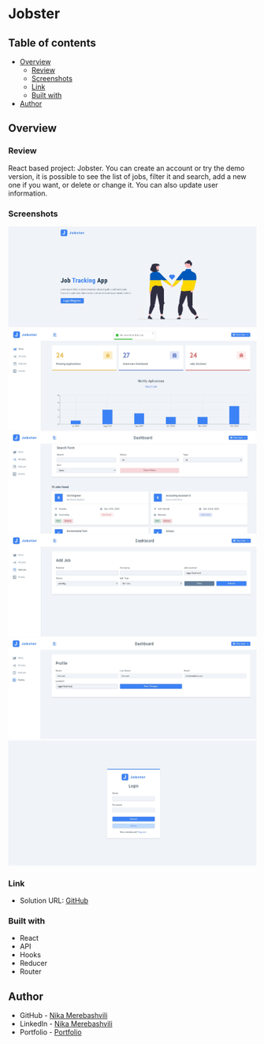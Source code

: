 # Jobster

## Table of contents

- [Overview](#overview)
  - [Review](#Review)
  - [Screenshots](#screenshots)
  - [Link](#link)
  - [Built with](#built-with)
- [Author](#author)


## Overview

### Review

React based project: Jobster. You can create an account or try the demo version, it is possible to see the list of jobs, filter it and search, add a new one if you want, or delete or change it. You can also update user information.

### Screenshots

![](./src/assets/images/screen/img-1.jpg)
![](./src/assets/images/screen/img-2.jpg)
![](./src/assets/images/screen/img-3.jpg)
![](./src/assets/images/screen/img-4.jpg)
![](./src/assets/images/screen/img-5.jpg)
![](./src/assets/images/screen/img-6.jpg)


### Link

- Solution URL: [GitHub](https://github.com/nikamerebashvili95/jobster)


### Built with

- React
- API
- Hooks
- Reducer
- Router

## Author

- GitHub - [Nika Merebashvili](https://github.com/nikamerebashvili95)
- LinkedIn - [Nika Merebashvili](https://www.linkedin.com/in/nikamerebashvili)
- Portfolio - [Portfolio](https://nikamerebashvili95.github.io/portfolio-website/)


